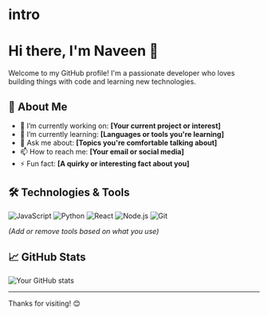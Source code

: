 # intro
# Hi there, I'm Naveen 👋

Welcome to my GitHub profile! I'm a passionate developer who loves building things with code and learning new technologies.

## 🚀 About Me

- 🔭 I’m currently working on: **[Your current project or interest]**
- 🌱 I’m currently learning: **[Languages or tools you're learning]**
- 💬 Ask me about: **[Topics you're comfortable talking about]**
- 📫 How to reach me: **[Your email or social media]**
- ⚡ Fun fact: **[A quirky or interesting fact about you]**

## 🛠️ Technologies & Tools

![JavaScript](https://img.shields.io/badge/-JavaScript-black?style=flat-square&logo=javascript)
![Python](https://img.shields.io/badge/-Python-black?style=flat-square&logo=python)
![React](https://img.shields.io/badge/-React-black?style=flat-square&logo=react)
![Node.js](https://img.shields.io/badge/-Node.js-black?style=flat-square&logo=node.js)
![Git](https://img.shields.io/badge/-Git-black?style=flat-square&logo=git)

*(Add or remove tools based on what you use)*

## 📈 GitHub Stats

![Your GitHub stats](https://github-readme-stats.vercel.app/api?username=yourusername&show_icons=true&hide_title=true&count_private=true&theme=github_dark)

---

Thanks for visiting! 😊
